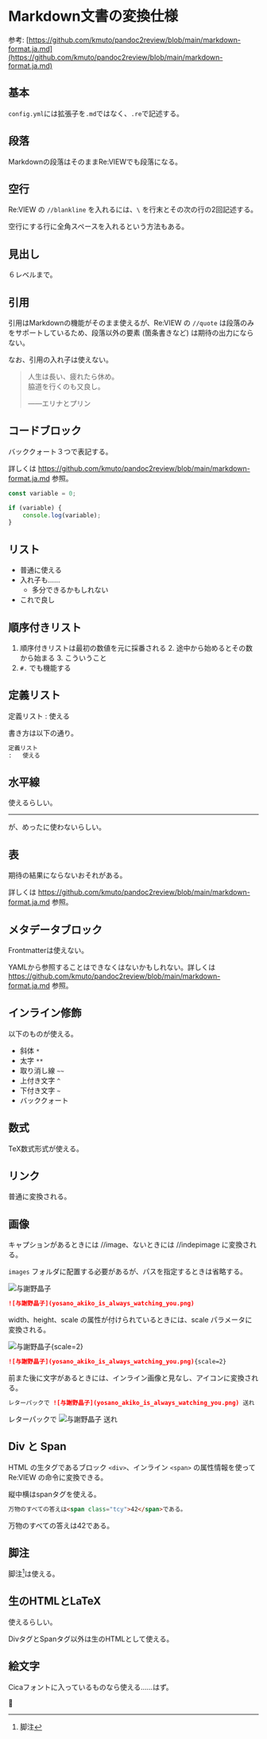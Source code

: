 # Markdown文書の変換仕様

参考: [https://github.com/kmuto/pandoc2review/blob/main/markdown-format.ja.md](https://github.com/kmuto/pandoc2review/blob/main/markdown-format.ja.md)

## 基本

`config.yml`には拡張子を`.md`ではなく、`.re`で記述する。

## 段落

Markdownの段落はそのままRe:VIEWでも段落になる。

## 空行

Re:VIEW の `//blankline` を入れるには、`\` を行末とその次の行の2回記述する。

空行にする行に全角スペースを入れるという方法もある。

## 見出し

６レベルまで。

## 引用

引用はMarkdownの機能がそのまま使えるが、Re:VIEW の `//quote` は段落のみをサポートしているため、段落以外の要素 (箇条書きなど) は期待の出力にならない。

なお、引用の入れ子は使えない。

> 人生は長い、疲れたら休め。  
> 脇道を行くのも又良し。
> 
> ——エリナとプリン

## コードブロック

バッククォート３つで表記する。

詳しくは https://github.com/kmuto/pandoc2review/blob/main/markdown-format.ja.md 参照。

```typescript {caption="コードブロックの表示"}
const variable = 0;

if (variable) {
    console.log(variable);
}
```

## リスト

- 普通に使える
- 入れ子も……
  - 多分できるかもしれない
- これで良し

## 順序付きリスト

1. 順序付きリストは最初の数値を元に採番される
   2. 途中から始めるとその数から始まる
   3. こういうこと
2. `#.` でも機能する

## 定義リスト

定義リスト
:   使える

書き方は以下の通り。

```markdown {caption="Markdownでの定義リストの書き方"}
定義リスト
:   使える
```

## 水平線

使えるらしい。

---

が、めったに使わないらしい。

## 表

期待の結果にならないおそれがある。

詳しくは https://github.com/kmuto/pandoc2review/blob/main/markdown-format.ja.md 参照。

## メタデータブロック

Frontmatterは使えない。

YAMLから参照することはできなくはないかもしれない。詳しくは https://github.com/kmuto/pandoc2review/blob/main/markdown-format.ja.md 参照。

## インライン修飾

以下のものが使える。

- 斜体 `*`
- 太字 `**`
- 取り消し線 `~~`
- 上付き文字 `^`
- 下付き文字 `~`
- バッククォート

## 数式

TeX数式形式が使える。

## リンク

普通に変換される。

## 画像

キャプションがあるときには //image、ないときには //indepimage に変換される。

`images` フォルダに配置する必要があるが、パスを指定するときは省略する。

![与謝野晶子](yosano_akiko_is_always_watching_you.png)

```markdown {caption="Markdownでの画像の貼り方"}
![与謝野晶子](yosano_akiko_is_always_watching_you.png)
```

width、height、scale の属性が付けられているときには、scale パラメータに変換される。

![与謝野晶子](yosano_akiko_is_always_watching_you.png){scale=2}

```markdown {caption="Markdownでのスケール指定しての画像の貼り方"}
![与謝野晶子](yosano_akiko_is_always_watching_you.png){scale=2}
```

前また後に文字があるときには、インライン画像と見なし、アイコンに変換される。

```markdown {caption="Markdownでのインライン画像の貼り方"}
レターパックで ![与謝野晶子](yosano_akiko_is_always_watching_you.png) 送れ
```

レターパックで ![与謝野晶子](yosano_akiko_is_always_watching_you.png) 送れ

## Div と Span

HTML の生タグであるブロック `<div>`、インライン `<span>` の属性情報を使って Re:VIEW の命令に変換できる。

縦中横はspanタグを使える。

```markdown {caption="MarkdownでのHTMLタグの使用"}
万物のすべての答えは<span class="tcy">42</span>である。
```

万物のすべての答えは<span class="tcy">42</span>である。

## 脚注

脚注[^1]は使える。

[^1]: 脚注

## 生のHTMLとLaTeX

使えるらしい。

DivタグとSpanタグ以外は生のHTMLとして使える。

## 絵文字

Cicaフォントに入っているものなら使える……はず。

🍣
